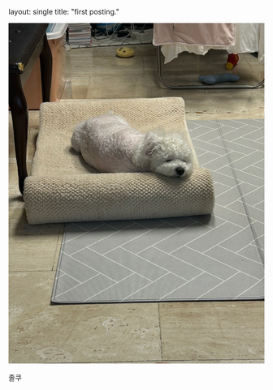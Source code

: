 layout: single
title:  "first posting."



![KakaoTalk_20230725_013929115](/images/2023-07-25-2th/KakaoTalk_20230725_013929115.jpg)

졸쿠


